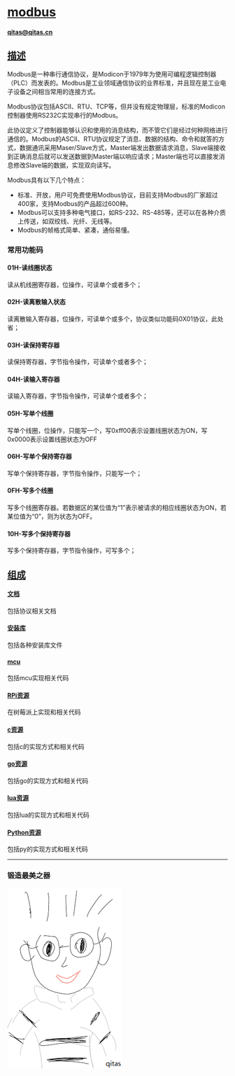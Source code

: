 ﻿# [modbus](https://github.com/qitas/modbus) 

#### qitas@qitas.cn

## [描述](https://github.com/qitas/modbus/wiki) 

Modbus是一种串行通信协议，是Modicon于1979年为使用可编程逻辑控制器（PLC）而发表的。Modbus是工业领域通信协议的业界标准，并且现在是工业电子设备之间相当常用的连接方式。

Modbus协议包括ASCII、RTU、TCP等，但并没有规定物理层，标准的Modicon控制器使用RS232C实现串行的Modbus。

此协议定义了控制器能够认识和使用的消息结构，而不管它们是经过何种网络进行通信的。Modbus的ASCII、RTU协议规定了消息、数据的结构、命令和就答的方式，数据通讯采用Maser/Slave方式，Master端发出数据请求消息，Slave端接收到正确消息后就可以发送数据到Master端以响应请求；Master端也可以直接发消息修改Slave端的数据，实现双向读写。

Modbus具有以下几个特点：

- 标准、开放，用户可免费使用Modbus协议，目前支持Modbus的厂家超过400家，支持Modbus的产品超过600种。
- Modbus可以支持多种电气接口，如RS-232、RS-485等，还可以在各种介质上传送，如双绞线、光纤、无线等。
- Modbus的帧格式简单、紧凑，通俗易懂。

### 常用功能码

#### 01H-读线圈状态

读从机线圈寄存器，位操作，可读单个或者多个； 

#### 02H-读离散输入状态

读离散输入寄存器，位操作，可读单个或多个，协议类似功能码0X01协议，此处省；

#### 03H-读保持寄存器

读保持寄存器，字节指令操作，可读单个或者多个； 

#### 04H-读输入寄存器

读输入寄存器，字节指令操作，可读单个或者多个； 

#### 05H-写单个线圈

写单个线圈，位操作，只能写一个，写0xff00表示设置线圈状态为ON，写0x0000表示设置线圈状态为OFF 

#### 06H-写单个保持寄存器

写单个保持寄存器，字节指令操作，只能写一个； 

#### 0FH-写多个线圈

写多个线圈寄存器。若数据区的某位值为“1”表示被请求的相应线圈状态为ON，若某位值为“0”，则为状态为OFF。 

#### 10H-写多个保持寄存器

写多个保持寄存器，字节指令操作，可写多个； 

## [组成](qitas/)

#### [文档](docs/)

包括协议相关文档

#### [安装库](libs/)

包括各种安装库文件

#### [mcu](mcu/)

包括mcu实现相关代码

#### [RPi资源](RPi/)

在树莓派上实现和相关代码

#### [c资源](c/)

包括c的实现方式和相关代码

#### [go资源](go/)

包括go的实现方式和相关代码

#### [lua资源](lua/)

包括lua的实现方式和相关代码

#### [Python资源](python/)

包括py的实现方式和相关代码



---

### 锻造最美之器

[![sites](qitas/qitas.png)](http://www.qitas.cn)

